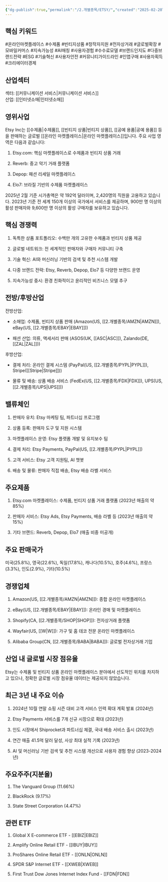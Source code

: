 ```yaml
---
{"dg-publish":true,"permalink":"/2.개별종목/ETSY/","created":"2025-02-20T10:36:25.649+09:00","updated":"2025-06-03T20:05:58.979+09:00"}
---
```


## 핵심 키워드

#온라인마켓플레이스 #수제품 #빈티지상품 #창작자지원 #전자상거래 #글로벌확장 #모바일커머스 #지속가능성 #AI매칭 #사용자경험 #수수료모델 #브랜드인지도 #다중브랜드전략 #ESG #기술혁신 #사용자안전 #커뮤니티가이드라인 #인앱구매 #사용자획득 #크리에이터경제

## 산업섹터

섹터: [[커뮤니케이션 서비스\|커뮤니케이션 서비스]]  
산업: [[인터넷소매\|인터넷소매]]

## 영위사업

Etsy Inc는 [[수제품\|수제품]], [[빈티지 상품\|빈티지 상품]], [[공예 용품\|공예 용품]] 등을 판매하는 글로벌 [[온라인 마켓플레이스\|온라인 마켓플레이스]]입니다. 주요 사업 영역은 다음과 같습니다:

1. Etsy.com: 핵심 마켓플레이스로 수제품과 빈티지 상품 거래
    
2. Reverb: 중고 악기 거래 플랫폼
    
3. Depop: 패션 리세일 마켓플레이스
    
4. Elo7: 브라질 기반의 수제품 마켓플레이스
    

2025년 2월 기준 시가총액은 약 192억 달러이며, 2,420명의 직원을 고용하고 있습니다. 2023년 기준 전 세계 150개 이상의 국가에서 서비스를 제공하며, 900만 명 이상의 활성 판매자와 9,600만 명 이상의 활성 구매자를 보유하고 있습니다.

## 핵심 경쟁력

1. 독특한 상품 포트폴리오: 수백만 개의 고유한 수제품과 빈티지 상품 제공
    
2. 글로벌 네트워크: 전 세계적인 판매자와 구매자 커뮤니티 구축
    
3. 기술 혁신: AI와 머신러닝 기반의 검색 및 추천 시스템 개발
    
4. 다중 브랜드 전략: Etsy, Reverb, Depop, Elo7 등 다양한 브랜드 운영
    
5. 지속가능성 중시: 환경 친화적이고 윤리적인 비즈니스 모델 추구
    

## 전방/후방산업

전방산업:

- 소매업: 수제품, 빈티지 상품 판매 (Amazon(US, [[2.개별종목/AMZN\|AMZN]]), eBay(US, [[2.개별종목/EBAY\|EBAY]]))
    
- 패션 산업: 의류, 액세서리 판매 (ASOS(UK, [[ASC\|ASC]]), Zalando(DE, [[ZAL\|ZAL]]))
    

후방산업:

- 결제 처리: 온라인 결제 시스템 (PayPal(US, [[2.개별종목/PYPL\|PYPL]]), Stripe([[Stripe\|Stripe]]))
    
- 물류 및 배송: 상품 배송 서비스 (FedEx(US, [[2.개별종목/FDX\|FDX]]), UPS(US, [[2.개별종목/UPS\|UPS]]))
    

## 밸류체인

1. 판매자 유치: Etsy 마케팅 팀, 파트너십 프로그램
    
2. 상품 등록: 판매자 도구 및 지원 시스템
    
3. 마켓플레이스 운영: Etsy 플랫폼 개발 및 유지보수 팀
    
4. 결제 처리: Etsy Payments, PayPal(US, [[2.개별종목/PYPL\|PYPL]])
    
5. 고객 서비스: Etsy 고객 지원팀, AI 챗봇
    
6. 배송 및 물류: 판매자 직접 배송, Etsy 배송 라벨 서비스
    

## 주요제품

1. Etsy.com 마켓플레이스: 수제품, 빈티지 상품 거래 플랫폼 (2023년 매출의 약 85%)
    
2. 판매자 서비스: Etsy Ads, Etsy Payments, 배송 라벨 등 (2023년 매출의 약 15%)
    
3. 기타 브랜드: Reverb, Depop, Elo7 (매출 비중 미공개)
    

## 주요 판매국가

미국(25.8%), 영국(22.6%), 독일(17.8%), 캐나다(10.5%), 호주(4.6%), 프랑스(3.3%), 인도(2.9%), 기타(10.5%)

## 경쟁업체

1. Amazon(US, [[2.개별종목/AMZN\|AMZN]]): 종합 온라인 마켓플레이스
    
2. eBay(US, [[2.개별종목/EBAY\|EBAY]]): 온라인 경매 및 마켓플레이스
    
3. Shopify(CA, [[2.개별종목/SHOP\|SHOP]]): 전자상거래 플랫폼
    
4. Wayfair(US, [[W\|W]]): 가구 및 홈 데코 전문 온라인 마켓플레이스
    
5. Alibaba Group(CN, [[2.개별종목/BABA\|BABA]]): 글로벌 전자상거래 기업
    

## 산업 내 글로벌 시장 점유율

Etsy는 수제품 및 빈티지 상품 온라인 마켓플레이스 분야에서 선도적인 위치를 차지하고 있으나, 정확한 글로벌 시장 점유율 데이터는 제공되지 않았습니다.

## 최근 3년 내 주요 이슈

1. 2024년 10월 연말 쇼핑 시즌 대비 고객 서비스 인력 확대 계획 발표 (2024년)
    
2. Etsy Payments 서비스를 7개 신규 시장으로 확대 (2023년)
    
3. 인도 시장에서 Shiprocket과 파트너십 체결, 국내 배송 서비스 출시 (2023년)
    
4. 연간 매출 41.5억 달러 달성, 사상 최대 실적 기록 (2023년)
    
5. AI 및 머신러닝 기반 검색 및 추천 시스템 개선으로 사용자 경험 향상 (2023-2024년)
    

## 주요주주(지분율)

1. The Vanguard Group (11.66%)
    
2. BlackRock (9.17%)
    
3. State Street Corporation (4.47%)
    

## 관련 ETF

1. Global X E-commerce ETF - [[EBIZ\|EBIZ]]
    
2. Amplify Online Retail ETF - [[IBUY\|IBUY]]
    
3. ProShares Online Retail ETF - [[ONLN\|ONLN]]
    
4. SPDR S&P Internet ETF - [[XWEB\|XWEB]]
    
5. First Trust Dow Jones Internet Index Fund - [[FDN\|FDN]]